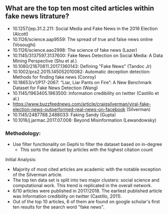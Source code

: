 ## What are the top ten most cited articles within fake news litrature?

- 10.1257/jep.31.2.211: Social Media and Fake News in the 2016 Election (Alcott)
- 10.1126/science.aap9559: The spread of true and false news online (Vosoughi)
- 10.1126/science.aao2998: The science of fake news (Lazer)
- 10.1145/3137597.3137600: Fake News Detection on Social Media: A Data Mining Perspective (Shu et al.)
- 10.1080/21670811.2017.1360143: Defining "Fake News" (Tandoc Jr)
- 10.1002/pra2.2015.145052010082: Automatic deception detection: Methods for finding fake news (Conroy)
- 10.18653/v1/P17-2067: “Liar, Liar Pants on Fire”: A New Benchmark Dataset for Fake News Detection (Wang)
- 10.1145/1963405.1963500: Information credibility on twitter (Castillo et al.)
- https://www.buzzfeednews.com/article/craigsilverman/viral-fake-election-news-outperformed-real-news-on-facebook (Silverman)
- 10.1145/2487788.2488033: Faking Sandy (Gupta)
- 10.1016/j.jarmac.2017.07.008: Beyond Misinformation (Lewandowsky)

### Methodology:

- Use filter functionality on Gephi to filter the dataset based on in-degree
	- This sorts the dataset by articles with the highest citation count

Initial Analysis:

- Majority of most cited articles are academic with the notable exception of the Silverman article.
- The top ten data set is split into two major clusters: social science and computational work. This trend is replicated in the overall network.
- 6/10 articles were published in 2017/2018. The earliest published article was Information credibility on twitter (Castillo, 2011).
- Out of the top 10 articles, 6 of them are found on google scholar's first ten results for the search word "fake news". 

